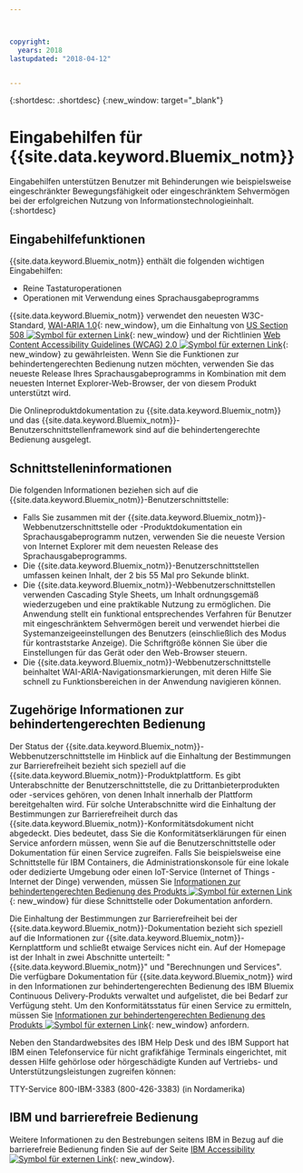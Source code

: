 ```yaml
---



copyright:
  years: 2018
lastupdated: "2018-04-12"


---
```


{:shortdesc: .shortdesc}
{:new_window: target="_blank"}

# Eingabehilfen für {{site.data.keyword.Bluemix_notm}}

Eingabehilfen unterstützen Benutzer mit Behinderungen wie beispielsweise eingeschränkter Bewegungsfähigkeit oder eingeschränktem Sehvermögen bei der erfolgreichen Nutzung von Informationstechnologieinhalt.
{:shortdesc}

## Eingabehilfefunktionen

{{site.data.keyword.Bluemix_notm}} enthält die folgenden wichtigen Eingabehilfen:

* Reine Tastaturoperationen
* Operationen mit Verwendung eines Sprachausgabeprogramms

{{site.data.keyword.Bluemix_notm}} verwendet den neuesten W3C-Standard, [WAI-ARIA 1.0](http://www.w3.org/TR/wai-aria/){: new_window}, um die Einhaltung von [US Section 508 ![Symbol für externen Link](../../icons/launch-glyph.svg "Symbol für externen Link")](https://www.access-board.gov/guidelines-and-standards/communications-and-it/about-the-section-508-standards/section-508-standards){: new_window} und der Richtlinien [Web Content Accessibility Guidelines (WCAG) 2.0 ![Symbol für externen Link](../../icons/launch-glyph.svg "Symbol für externen Link")](http://www.w3.org/TR/WCAG20/){: new_window} zu gewährleisten. Wenn Sie die Funktionen zur behindertengerechten Bedienung nutzen möchten, verwenden Sie das neueste Release Ihres Sprachausgabeprogramms in Kombination mit dem neuesten Internet Explorer-Web-Browser, der von diesem Produkt unterstützt wird.

Die Onlineproduktdokumentation zu {{site.data.keyword.Bluemix_notm}} und das {{site.data.keyword.Bluemix_notm}}-Benutzerschnittstellenframework sind auf die behindertengerechte Bedienung ausgelegt. 


## Schnittstelleninformationen
 
Die folgenden Informationen beziehen sich auf die {{site.data.keyword.Bluemix_notm}}-Benutzerschnittstelle:

* Falls Sie zusammen mit der {{site.data.keyword.Bluemix_notm}}-Webbenutzerschnittstelle oder -Produktdokumentation ein Sprachausgabeprogramm nutzen, verwenden Sie die neueste Version von Internet Explorer mit dem neuesten Release des Sprachausgabeprogramms. 
* Die {{site.data.keyword.Bluemix_notm}}-Benutzerschnittstellen umfassen keinen Inhalt, der 2 bis 55 Mal pro Sekunde blinkt.
* Die {{site.data.keyword.Bluemix_notm}}-Webbenutzerschnittstellen verwenden Cascading Style Sheets, um Inhalt ordnungsgemäß wiederzugeben und eine praktikable Nutzung zu ermöglichen. Die Anwendung stellt ein funktional entsprechendes Verfahren für Benutzer mit eingeschränktem Sehvermögen bereit und verwendet hierbei die Systemanzeigeeinstellungen des Benutzers (einschließlich des Modus für kontraststarke Anzeige). Die Schriftgröße können Sie über die Einstellungen für das Gerät oder den Web-Browser steuern.
* Die {{site.data.keyword.Bluemix_notm}}-Webbenutzerschnittstelle beinhaltet WAI-ARIA-Navigationsmarkierungen, mit deren Hilfe Sie schnell zu Funktionsbereichen in der Anwendung navigieren können.


## Zugehörige Informationen zur behindertengerechten Bedienung

Der Status der {{site.data.keyword.Bluemix_notm}}-Webbenutzerschnittstelle im Hinblick auf die Einhaltung der Bestimmungen zur Barrierefreiheit bezieht sich speziell auf die {{site.data.keyword.Bluemix_notm}}-Produktplattform. Es gibt Unterabschnitte der Benutzerschnittstelle, die zu Drittanbieterprodukten oder -services gehören, von denen Inhalt innerhalb der Plattform bereitgehalten wird. Für solche Unterabschnitte wird die Einhaltung der Bestimmungen zur Barrierefreiheit durch das {{site.data.keyword.Bluemix_notm}}-Konformitätsdokument nicht abgedeckt. Dies bedeutet, dass Sie die Konformitätserklärungen für einen Service anfordern müssen, wenn Sie auf die Benutzerschnittstelle oder Dokumentation für einen Service zugreifen. Falls Sie beispielsweise eine Schnittstelle für IBM Containers, die Administrationskonsole für eine lokale oder dedizierte Umgebung oder einen IoT-Service (Internet of Things - Internet der Dinge) verwenden, müssen Sie [Informationen zur behindertengerechten Bedienung des Produkts ![Symbol für externen Link](../../icons/launch-glyph.svg "Symbol für externen Link")](http://www-03.ibm.com/able/product_accessibility/index.html){: new_window} für diese Schnittstelle oder Dokumentation anfordern.

Die Einhaltung der Bestimmungen zur Barrierefreiheit bei der {{site.data.keyword.Bluemix_notm}}-Dokumentation bezieht sich speziell auf die Informationen zur {{site.data.keyword.Bluemix_notm}}-Kernplattform und schließt etwaige Services nicht ein. Auf der Homepage ist der Inhalt in zwei Abschnitte unterteilt: "{{site.data.keyword.Bluemix_notm}}" und "Berechnungen und Services". Die verfügbare Dokumentation für {{site.data.keyword.Bluemix_notm}} wird in den Informationen zur behindertengerechten Bedienung des IBM Bluemix Continuous Delivery-Produkts verwaltet und aufgelistet, die bei Bedarf zur Verfügung steht. Um den Konformitätsstatus für einen Service zu ermitteln, müssen Sie [Informationen zur behindertengerechten Bedienung des Produkts ![Symbol für externen Link](../../icons/launch-glyph.svg "Symbol für externen Link")](http://www-03.ibm.com/able/product_accessibility/index.html){: new_window} anfordern.

Neben den Standardwebsites des IBM Help Desk und des IBM Support hat IBM einen Telefonservice für nicht grafikfähige Terminals eingerichtet, mit dessen Hilfe gehörlose oder hörgeschädigte Kunden auf Vertriebs- und Unterstützungsleistungen zugreifen können:

TTY-Service
800-IBM-3383 (800-426-3383)
(in Nordamerika)

## IBM und barrierefreie Bedienung

Weitere Informationen zu den Bestrebungen seitens IBM in Bezug auf die barrierefreie Bedienung finden Sie auf der Seite [IBM Accessibility ![Symbol für externen Link](../../icons/launch-glyph.svg "Symbol für externen Link")](www.ibm.com/able){: new_window}.
